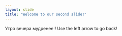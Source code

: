 ```yaml
---
layout: slide
title: "Welcome to our second slide!"
---
```

Утро вечера мудренее !
Use the left arrow to go back!

